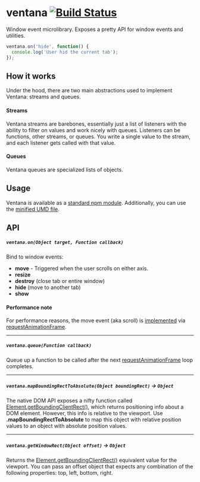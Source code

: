 # ventana [![Build Status](https://travis-ci.org/asakusuma/ventana.svg)](https://travis-ci.org/asakusuma/ventana)
Window event microlibrary. Exposes a pretty API for window events and utilities.

```JavaScript
ventana.on('hide', function() {
  console.log('User hid the current tab');
});
```

## How it works

Under the hood, there are two main abstractions used to implement Ventana: streams and queues.

#### Streams
Ventana streams are barebones, essentially just a list of listeners with the ability to filter on values and work nicely with queues. Listeners can be functions, other streams, or queues. You write a single value to the stream, and each listener gets called with that value.

#### Queues
Ventana queues are specialized lists of objects.

## Usage
Ventana is available as a [standard npm module](https://www.npmjs.com/package/ventana). Additionally, you can use the [minified UMD file](https://github.com/asakusuma/ventana/blob/master/exports/ventana.umd.js).

## API

##### `ventana.on(Object target, Function callback)`
Bind to window events:

* **move** - Triggered when the user scrolls on either axis.
* **resize**
* **destroy** (close tab or entire window)
* **hide** (move to another tab)
* **show**

#### Performance note
For performance reasons, the move event (aka scroll) is [implemented](https://github.com/asakusuma/ventana/blob/master/lib/ventana.js#L32) via [requestAnimationFrame](https://developer.mozilla.org/en-US/docs/Web/API/window/requestAnimationFrame).

<hr>

##### `ventana.queue(Function callback)`
Queue up a function to be called after the next [requestAnimationFrame](https://developer.mozilla.org/en-US/docs/Web/API/window/requestAnimationFrame) loop completes.

<hr>

##### `ventana.mapBoundingRectToAbsolute(Object boundingRect)` -> `Object`

The native DOM API exposes a nifty function called [Element.getBoundingClientRect()](https://developer.mozilla.org/en-US/docs/Web/API/Element/getBoundingClientRect), which returns positioning info about a DOM element. However, this info is relative to the viewport. Use **.mapBoundingRectToAbsolute** to map this object with relative position values to an object with absolute position values.

<hr>

##### `ventana.getWindowRect(Object offset)` -> `Object`

Returns the [Element.getBoundingClientRect()](https://developer.mozilla.org/en-US/docs/Web/API/Element/getBoundingClientRect) equivalent value for the viewport. You can pass an offset object that expects any combination of the following properties: top, left, bottom, right.
